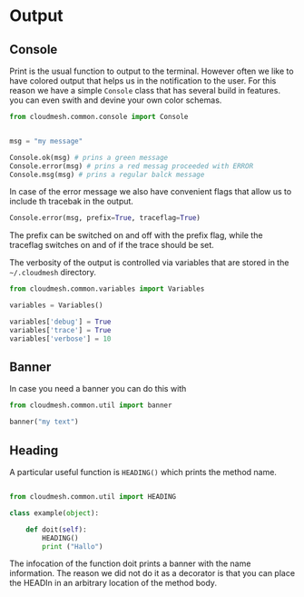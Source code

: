 # Output


## Console

Print is the usual function to output to the terminal. However often we
like to have colored output that helps us in the notification to the
user. For this reason we have a simple `Console` class that has several
build in features. you can even swith and devine your own color
schemas.

```python
from cloudmesh.common.console import Console


msg = "my message"

Console.ok(msg) # prins a green message
Console.error(msg) # prins a red messag proceeded with ERROR
Console.msg(msg) # prins a regular balck message
```

In case of the error message we also have convenient flags that allow us
to include th tracebak in the output.

```python
Console.error(msg, prefix=True, traceflag=True)
```

The prefix can be switched on and off with the prefix flag, while the
traceflag switches on and of if the trace should be set.

The verbosity of the output is controlled via variables that are stored
in the `~/.cloudmesh` directory.

```python
from cloudmesh.common.variables import Variables

variables = Variables()

variables['debug'] = True
variables['trace'] = True
variables['verbose'] = 10

```

## Banner

In case you need a banner you can do this with

```python
from cloudmesh.common.util import banner

banner("my text")
```

## Heading

A particular useful function is `HEADING()` which prints the method name.

```python

from cloudmesh.common.util import HEADING

class example(object):

    def doit(self):
        HEADING()
        print ("Hallo")
```

The infocation of the function doit prints a banner with the name
information. The reason we did not do it as a decorator is that you can
place the HEADIn in an arbitrary location of the method body.
